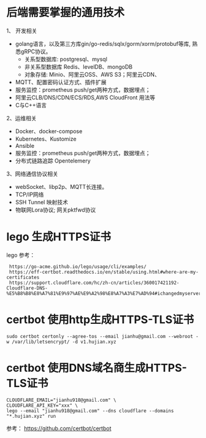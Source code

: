 # 后端需要掌握的通用技术
1、	开发相关
* golang语言，以及第三方库gin/go-redis/sqlx/gorm/xorm/protobuf等库, 熟悉gRPC协议。
  * 关系型数据库: postgresql、mysql
  * 非关系型数据库 Redis、levelDB、mongoDB
  * 对象存储: Minio、阿里云OSS、AWS S3；阿里云CDN、
* MQTT、配置密码认证方式、插件扩展
* 服务监控：prometheus  push/get两种方式，数据埋点；
* 阿里云CLB/DNS/CDN/ECS/RDS,AWS CloudFront 用法等
* C与C++语言
  
2、运维相关
  * Docker、docker-compose
  * Kubernetes、Kustomize
  * Ansible
  * 服务监控：prometheus  push/get两种方式，数据埋点；  
  * 分布式链路追踪 Opentelemery  

3、网络通信协议相关
* webSocket、libp2p、MQTT长连接。
* TCP/IP网络
* SSH Tunnel 映射技术
* 物联网Lora协议; 网关pktfwd协议




# lego 生成HTTPS证书
lego 参考：
``` 
 https://go-acme.github.io/lego/usage/cli/examples/
 https://eff-certbot.readthedocs.io/en/stable/using.html#where-are-my-certificates
 https://support.cloudflare.com/hc/zh-cn/articles/360017421192-Cloudflare-DNS-%E5%B8%B8%E8%A7%81%E9%97%AE%E9%A2%98%E8%A7%A3%E7%AD%94#ichangedmyserveripaddress
```

#  certbot 使用http生成HTTPS-TLS证书 
```
sudo certbot certonly --agree-tos --email jianhu@gmail.com --webroot -w /var/lib/letsencrypt/ -d v1.hujian.xyz
```
#  certbot 使用DNS域名商生成HTTPS-TLS证书
```
CLOUDFLARE_EMAIL="jianhu918@gmail.com" \
CLOUDFLARE_API_KEY="xxx" \
lego --email "jianhu918@gmail.com" --dns cloudflare --domains "*.hujian.xyz" run
```

参考：
 https://github.com/certbot/certbot




